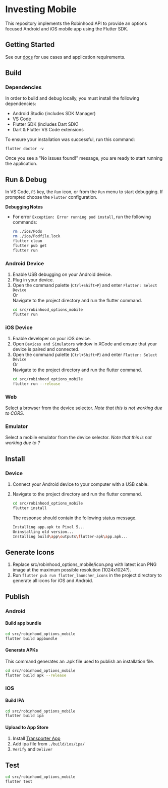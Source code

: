 # Investing Mobile

This repository implements the Robinhood API to provide an options focused Android and iOS mobile app using the Flutter SDK.

## Getting Started

See our [docs](https://ciinc.github.io/robinhood-options-mobile/) for use cases and application requirements.

<!--
## Usage

TODO
-->

## Build

### Dependencies

In order to build and debug locally, you must install the following dependencies:

- Android Studio (includes SDK Manager)
- VS Code
- Flutter SDK (includes Dart SDK)
- Dart & Flutter VS Code extensions

To ensure your installation was successful, run this command: 
```
flutter doctor -v
```

Once you see a "No issues found!" message, you are ready to start running the application.  

## Run & Debug

In VS Code, ```F5``` key, the ```Run``` icon, or from the ```Run``` menu to start debugging.
If prompted choose the ```Flutter``` configuration.

**Debugging Notes**
- For error `Exception: Error running pod install`, run the following commands:
    ```bash
    rm ./ios/Pods
    rm ./ios/Podfile.lock
    flutter clean
    flutter pub get
    flutter run
    ```

### Android Device

1. Enable USB debugging on your Android device.
2. Plug in your device. 
3. Open the command palette (```Ctrl+Shift+P```) and enter ```Flutter: Select Device```  
Or  
Navigate to the project directory and run the flutter command.
    ```bash
    cd src/robinhood_options_mobile
    flutter run
    ```

### iOS Device

1. Enable developer on your iOS device.
2. Open ```Devices and Simulators``` window in XCode and ensure that your device is paired and connected. 
3. Open the command palette (```Ctrl+Shift+P```) and enter ```Flutter: Select Device```  
Or  
Navigate to the project directory and run the flutter command.
    ```bash
    cd src/robinhood_options_mobile
    flutter run --release
    ```


### Web

Select a browser from the device selector. *Note that this is not working due to CORS.*

### Emulator 

Select a mobile emulator from the device selector. *Note that this is not working due to ?*

## Install

### Device

1. Connect your Android device to your computer with a USB cable.
2. Navigate to the project directory and run the flutter command.
    ```bash
    cd src/robinhood_options_mobile
    flutter install
    ```

    The response should contain the following status message.

    ```bash
    Installing app.apk to Pixel 5...
    Uninstalling old version...
    Installing build\app\outputs\flutter-apk\app.apk...                 5.2s
    ```

## Generate Icons

1. Replace src/robinhood_options_mobile/icon.png with latest icon PNG image at the maximum possible resolution (1024x1024?).
2. Run `flutter pub run flutter_launcher_icons` in the project directory to generate all icons for iOS and Android.

## Publish

### Android

#### Build app bundle

```bash
cd src/robinhood_options_mobile
flutter build appbundle
```

#### Generate APKs

This command generates an .apk file used to publish an installation file.

```bash
cd src/robinhood_options_mobile
flutter build apk --release
```

### iOS

#### Build IPA

```bash
cd src/robinhood_options_mobile
flutter build ipa
```

#### Upload to App Store

1. Install [Transporter App](https://apps.apple.com/us/app/transporter/id1450874784)
2. Add ipa file from `./build/ios/ipa/`
3. `Verify` and `Deliver`

## Test

```bash
cd src/robinhood_options_mobile
flutter test
```

 
